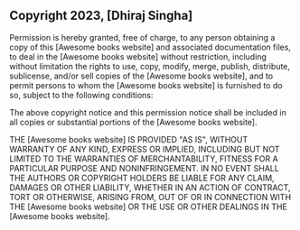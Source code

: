 ## Copyright 2023, [Dhiraj Singha]



Permission is hereby granted, free of charge, to any person obtaining a copy of this [Awesome books website] and associated documentation files, to deal in the [Awesome books website] without restriction, including without limitation the rights to use, copy, modify, merge, publish, distribute, sublicense, and/or sell copies of the [Awesome books website], and to permit persons to whom the [Awesome books website] is furnished to do so, subject to the following conditions:

The above copyright notice and this permission notice shall be included in all copies or substantial portions of the [Awesome books website].

THE [Awesome books website] IS PROVIDED "AS IS", WITHOUT WARRANTY OF ANY KIND, EXPRESS OR IMPLIED, INCLUDING BUT NOT LIMITED TO THE WARRANTIES OF MERCHANTABILITY, FITNESS FOR A PARTICULAR PURPOSE AND NONINFRINGEMENT. IN NO EVENT SHALL THE AUTHORS OR COPYRIGHT HOLDERS BE LIABLE FOR ANY CLAIM, DAMAGES OR OTHER LIABILITY, WHETHER IN AN ACTION OF CONTRACT, TORT OR OTHERWISE, ARISING FROM, OUT OF OR IN CONNECTION WITH THE [Awesome books website] OR THE USE OR OTHER DEALINGS IN THE [Awesome books website].
